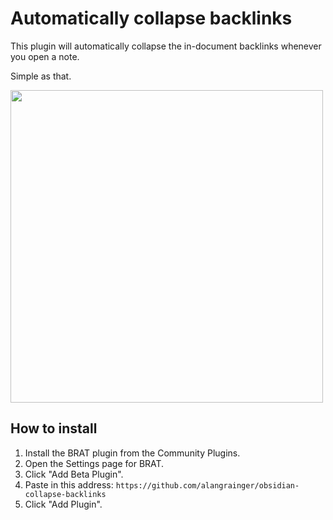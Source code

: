 # Automatically collapse backlinks

This plugin will automatically collapse the in-document backlinks
whenever you open a note.

Simple as that.

<img src="https://github.com/user-attachments/assets/c28bb468-0729-46a0-8695-14845905cb6b" width="500">

## How to install

1. Install the BRAT plugin from the Community Plugins.
2. Open the Settings page for BRAT.
3. Click "Add Beta Plugin".
4. Paste in this address: `https://github.com/alangrainger/obsidian-collapse-backlinks`
5. Click "Add Plugin".
